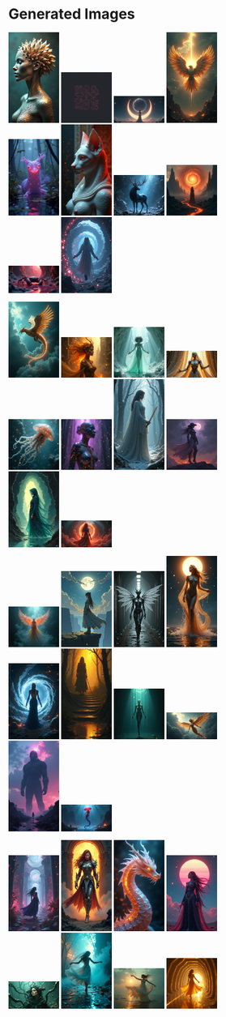 # Generated Images



<img src="2025_08_05_01.png" width="100"/> <img src="2025_08_05_02.png" width="100"/> <img src="2025_08_05_03.png" width="100"/> <img src="2025_08_05_04.png" width="100"/> <img src="2025_08_05_05.png" width="100"/> <img src="2025_08_05_06.png" width="100"/> <img src="2025_08_05_07.png" width="100"/> <img src="2025_08_05_08.png" width="100"/> <img src="2025_08_05_09.png" width="100"/> <img src="2025_08_05_10.png" width="100"/>

<img src="2025_08_05_11.png" width="100"/> <img src="2025_08_05_12.png" width="100"/> <img src="2025_08_05_13.png" width="100"/> <img src="2025_08_05_14.png" width="100"/> <img src="2025_08_05_15.png" width="100"/> <img src="2025_08_05_16.png" width="100"/> <img src="2025_08_05_17.png" width="100"/> <img src="2025_08_05_18.png" width="100"/> <img src="2025_08_05_19.png" width="100"/> <img src="2025_08_05_20.png" width="100"/>

<img src="2025_08_05_21.png" width="100"/> <img src="2025_08_05_22.png" width="100"/> <img src="2025_08_05_23.png" width="100"/> <img src="2025_08_05_24.png" width="100"/> <img src="2025_08_05_25.png" width="100"/> <img src="2025_08_05_26.png" width="100"/> <img src="2025_08_05_27.png" width="100"/> <img src="2025_08_05_28.png" width="100"/> <img src="2025_08_05_29.png" width="100"/> <img src="2025_08_05_30.png" width="100"/>

<img src="2025_08_05_31.png" width="100"/> <img src="2025_08_05_32.png" width="100"/> <img src="2025_08_05_33.png" width="100"/> <img src="2025_08_05_34.png" width="100"/> <img src="2025_08_05_35.png" width="100"/> <img src="2025_08_05_36.png" width="100"/> <img src="2025_08_05_37.png" width="100"/> <img src="2025_08_05_38.png" width="100"/>